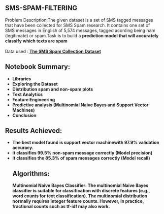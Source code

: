 ## SMS-SPAM-FILTERING
Problem Description:The given dataset is a set of SMS tagged messages that have been collected for SMS Spam research. It contains one set of SMS messages in English of 5,574 messages, tagged acording being ham (legitimate) or spam.Task is to build a **prediction model that will accurately classify which texts are spam**<br>
<br>
Data used : <b><a href="https://www.kaggle.com/uciml/sms-spam-collection-dataset">The SMS Spam Collection Dataset</a><b><br>

## Notebook Summary:
- Libraries
- Exploring the Dataset
- Distribution spam and non-spam plots
- Text Analytics
- Feature Engineering
- Predictive analysis (**Multinomial Naive Bayes and Support Vector Machines**)
- Conclusion

## Results Achieved:
<ul>
<li>The best model found is <b>support vector machine<b>with 97.9% validation accuracy.
<li>It classifies 99.5% non-spam message correctly (Model precision)
<li>It classifies the 85.3% of spam messages correctly (Model recall)

## Algorithms: 
Multinomial Naive Bayes Classifier: The multinomial Naive Bayes classifier is suitable for classification with discrete features (e.g., word counts for text classification). The multinomial distribution normally requires integer feature counts. However, in practice, fractional counts such as tf-idf may also work.

